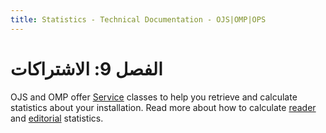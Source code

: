 ```yaml
---
title: Statistics - Technical Documentation - OJS|OMP|OPS
---
```


# الفصل 9: الاشتراكات

OJS and OMP offer [Service](architecture-services.md) classes to help you retrieve and calculate statistics about your installation. Read more about how to calculate [reader](statistics-reader) and [editorial](statistics-editorial) statistics.